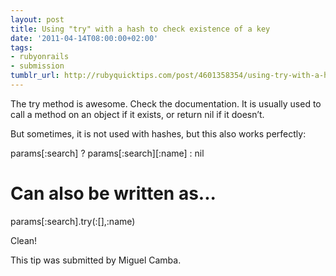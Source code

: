 ```yaml
---
layout: post
title: Using "try" with a hash to check existence of a key
date: '2011-04-14T08:00:00+02:00'
tags:
- rubyonrails
- submission
tumblr_url: http://rubyquicktips.com/post/4601358354/using-try-with-a-hash-to-check-existence-of-a
---
```

The try method is awesome. Check the documentation.
It is usually used to call a method on an object if it exists, or return nil if it doesn’t.

But sometimes, it is not used with hashes, but this also works perfectly:


  params[:search] ? params[:search][:name] : nil

# Can also be written as...
params[:search].try(:[],:name)


Clean!

This tip was submitted by Miguel Camba.
